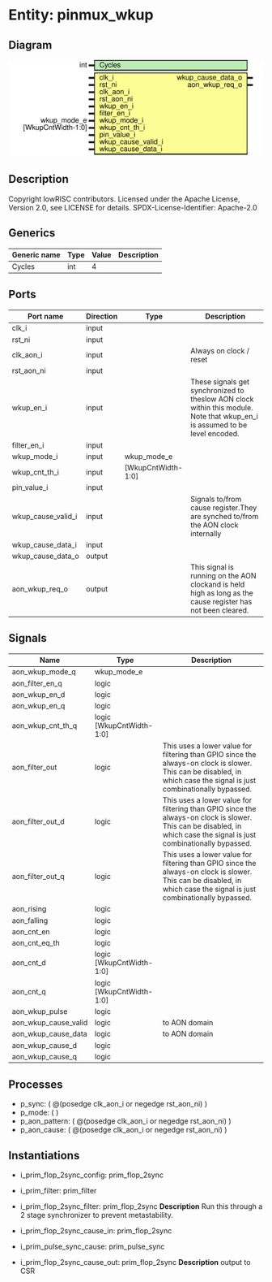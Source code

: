 # Entity: pinmux_wkup

## Diagram

![Diagram](pinmux_wkup.svg "Diagram")
## Description

Copyright lowRISC contributors.
 Licensed under the Apache License, Version 2.0, see LICENSE for details.
 SPDX-License-Identifier: Apache-2.0
 
## Generics

| Generic name | Type | Value | Description |
| ------------ | ---- | ----- | ----------- |
| Cycles       | int  | 4     |             |
## Ports

| Port name          | Direction | Type               | Description                                                                                                                  |
| ------------------ | --------- | ------------------ | ---------------------------------------------------------------------------------------------------------------------------- |
| clk_i              | input     |                    |                                                                                                                              |
| rst_ni             | input     |                    |                                                                                                                              |
| clk_aon_i          | input     |                    | Always on clock / reset                                                                                                      |
| rst_aon_ni         | input     |                    |                                                                                                                              |
| wkup_en_i          | input     |                    | These signals get synchronized to theslow AON clock within this module. Note that wkup_en_i is assumed to be level encoded.  |
| filter_en_i        | input     |                    |                                                                                                                              |
| wkup_mode_i        | input     | wkup_mode_e        |                                                                                                                              |
| wkup_cnt_th_i      | input     | [WkupCntWidth-1:0] |                                                                                                                              |
| pin_value_i        | input     |                    |                                                                                                                              |
| wkup_cause_valid_i | input     |                    | Signals to/from cause register.They are synched to/from the AON clock internally                                             |
| wkup_cause_data_i  | input     |                    |                                                                                                                              |
| wkup_cause_data_o  | output    |                    |                                                                                                                              |
| aon_wkup_req_o     | output    |                    | This signal is running on the AON clockand is held high as long as the cause register has not been cleared.                  |
## Signals

| Name                 | Type                     | Description                                                                                                                                                            |
| -------------------- | ------------------------ | ---------------------------------------------------------------------------------------------------------------------------------------------------------------------- |
| aon_wkup_mode_q      | wkup_mode_e              |                                                                                                                                                                        |
| aon_filter_en_q      | logic                    |                                                                                                                                                                        |
| aon_wkup_en_d        | logic                    |                                                                                                                                                                        |
| aon_wkup_en_q        | logic                    |                                                                                                                                                                        |
| aon_wkup_cnt_th_q    | logic [WkupCntWidth-1:0] |                                                                                                                                                                        |
| aon_filter_out       | logic                    | This uses a lower value for filtering than GPIO since the always-on clock is slower. This can be disabled, in which case the signal is just combinationally bypassed.  |
| aon_filter_out_d     | logic                    | This uses a lower value for filtering than GPIO since the always-on clock is slower. This can be disabled, in which case the signal is just combinationally bypassed.  |
| aon_filter_out_q     | logic                    | This uses a lower value for filtering than GPIO since the always-on clock is slower. This can be disabled, in which case the signal is just combinationally bypassed.  |
| aon_rising           | logic                    |                                                                                                                                                                        |
| aon_falling          | logic                    |                                                                                                                                                                        |
| aon_cnt_en           | logic                    |                                                                                                                                                                        |
| aon_cnt_eq_th        | logic                    |                                                                                                                                                                        |
| aon_cnt_d            | logic [WkupCntWidth-1:0] |                                                                                                                                                                        |
| aon_cnt_q            | logic [WkupCntWidth-1:0] |                                                                                                                                                                        |
| aon_wkup_pulse       | logic                    |                                                                                                                                                                        |
| aon_wkup_cause_valid | logic                    | to AON domain                                                                                                                                                          |
| aon_wkup_cause_data  | logic                    | to AON domain                                                                                                                                                          |
| aon_wkup_cause_d     | logic                    |                                                                                                                                                                        |
| aon_wkup_cause_q     | logic                    |                                                                                                                                                                        |
## Processes
- p_sync: ( @(posedge clk_aon_i or negedge rst_aon_ni) )
- p_mode: (  )
- p_aon_pattern: ( @(posedge clk_aon_i or negedge rst_aon_ni) )
- p_aon_cause: ( @(posedge clk_aon_i or negedge rst_aon_ni) )
## Instantiations

- i_prim_flop_2sync_config: prim_flop_2sync
- i_prim_filter: prim_filter
- i_prim_flop_2sync_filter: prim_flop_2sync
**Description**
Run this through a 2 stage synchronizer to
prevent metastability.

- i_prim_flop_2sync_cause_in: prim_flop_2sync
- i_prim_pulse_sync_cause: prim_pulse_sync
- i_prim_flop_2sync_cause_out: prim_flop_2sync
**Description**
output to CSR

